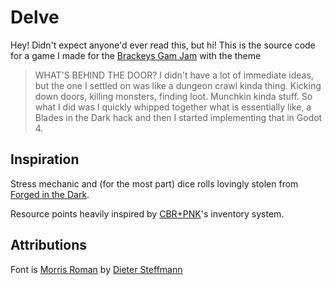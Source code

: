 # Delve
Hey! Didn't expect anyone'd ever read this, but hi! This is the source code for a game
I made for the [Brackeys Gam Jam](https://itch.io/jam/brackeys-11) with the theme
> WHAT'S BEHIND THE DOOR?
I didn't have a lot of immediate ideas, but the one I settled on was like a dungeon
crawl kinda thing. Kicking down doors, killing monsters, finding loot. Munchkin kinda
stuff. So what I did was I quickly whipped together what is essentially like, a Blades
in the Dark hack and then I started implementing that in Godot 4.

## Inspiration
Stress mechanic and (for the most part) dice rolls lovingly stolen from [Forged in the Dark](https://bladesinthedark.com/stress-trauma).

Resource points heavily inspired by [CBR+PNK](https://emanoelmelo.itch.io/cbrpnk-core)'s
inventory system.

## Attributions
Font is [Morris Roman](https://www.1001fonts.com/morris-roman-font.html) by [Dieter Steffmann](https://www.1001fonts.com/users/steffmann/)
